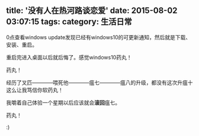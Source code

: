 title: '没有人在热河路谈恋爱'
date: 2015-08-02 03:07:15
tags:
category: 生活日常
---
0点查看windows update发现已经有windows10的可更新通知，然后就是下载、安装、重启。

重启完进入桌面以后就后悔了。感觉windows10药丸！

药丸！

经历了叉匹————喂死他————瘟七————瘟八的升级，都没有这次升瘟十这么让我笃信你软药丸！

我嚼着自己体验一个星期以后应该就会**滚回**瘟七。

药丸！

:)